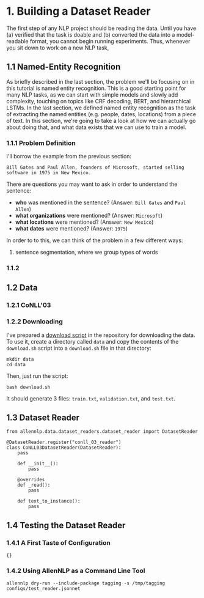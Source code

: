 # 1. Building a Dataset Reader

The first step of any NLP project should be reading the data.
Until you have (a) verified that the task is doable and (b) converted the data into a model-readable format, you cannot begin running experiments.
Thus, whenever you sit down to work on a new NLP task,

## 1.1 Named-Entity Recognition

As briefly described in the last section, the problem we'll be focusing on in this tutorial is named entity recognition.
This is a good starting point for many NLP tasks, as we can start with simple models and slowly add complexity, touching on topics like CRF decoding, BERT, and hierarchical LSTMs.
In the last section, we defined named entity recognition as the task of extracting the named entities (e.g. people, dates, locations) from a piece of text.
In this section, we're going to take a look at how we can actually go about doing that, and what data exists that we can use to train a model.

### 1.1.1 Problem Definition

I'll borrow the example from the previous section:

```
Bill Gates and Paul Allen, founders of Microsoft, started selling software in 1975 in New Mexico.
```

There are questions you may want to ask in order to understand the sentence:

- **who** was mentioned in the sentence? (Answer: `Bill Gates` and `Paul Allen`)
- **what organizations** were mentioned? (Answer: `Microsoft`)
- **what locations** were mentioned? (Answer: `New Mexico`)
- **what dates** were mentioned? (Answer: `1975`)

In order to to this, we can think of the problem in a few different ways:

1. sentence segmentation, where we group types of words

### 1.1.2

## 1.2 Data



### 1.2.1 CoNLL'03

### 1.2.2 Downloading

I've prepared a [download script](https://github.com/jbarrow/allennlp_tutorial/blob/master/data/download.sh) in the repository for downloading the data.
To use it, create a directory called `data` and copy the contents of the `download.sh` script into a `download.sh` file in that directory:

```
mkdir data
cd data
```

Then, just run the script:

```
bash download.sh
```

It should generate 3 files: `train.txt`, `validation.txt`, and `test.txt`.

## 1.3 Dataset Reader

```
from allennlp.data.dataset_readers.dataset_reader import DatasetReader

@DatasetReader.register("conll_03_reader")
class CoNLL03DatasetReader(DatasetReader):
    pass
```

```
    def __init__():
        pass
```

```
    @overrides
    def _read():
        pass
```

```
    def text_to_instance():
        pass
```

## 1.4 Testing the Dataset Reader

### 1.4.1 A First Taste of Configuration

```
{}
```

### 1.4.2 Using AllenNLP as a Command Line Tool

```
allennlp dry-run --include-package tagging -s /tmp/tagging configs/test_reader.jsonnet
```
